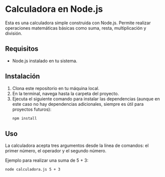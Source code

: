 # Calculadora en Node.js

Esta es una calculadora simple construida con Node.js. Permite realizar operaciones matemáticas básicas como suma, resta, multiplicación y división.

## Requisitos

- Node.js instalado en tu sistema.

## Instalación

1. Clona este repositorio en tu máquina local.
2. En la terminal, navega hasta la carpeta del proyecto.
3. Ejecuta el siguiente comando para instalar las dependencias (aunque en este caso no hay dependencias adicionales, siempre es útil para proyectos futuros):
    ```bash
    npm install
    ```

## Uso

La calculadora acepta tres argumentos desde la línea de comandos: el primer número, el operador y el segundo número.

Ejemplo para realizar una suma de 5 + 3:

```bash
node calculadora.js 5 + 3
